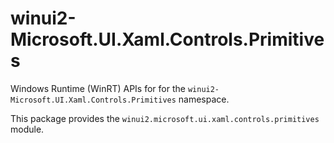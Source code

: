 <!-- warning: Please don't edit this file. It was automatically generated. -->

# winui2-Microsoft.UI.Xaml.Controls.Primitives

Windows Runtime (WinRT) APIs for for the `winui2-Microsoft.UI.Xaml.Controls.Primitives` namespace.

This package provides the `winui2.microsoft.ui.xaml.controls.primitives` module.
